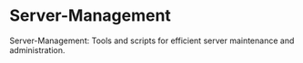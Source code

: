 # Server-Management
Server-Management: Tools and scripts for efficient server maintenance and administration.
